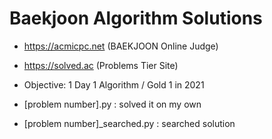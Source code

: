 # Baekjoon Algorithm Solutions

* https://acmicpc.net (BAEKJOON Online Judge)
* https://solved.ac (Problems Tier Site)



* Objective: 1 Day 1 Algorithm / Gold 1 in 2021
* [problem number].py : solved it on my own
* [problem number]_searched.py : searched solution